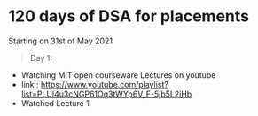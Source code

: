 # 120 days of DSA for placements

Starting on 31st of May 2021 

> Day 1:

- Watching MIT open courseware Lectures on youtube
- link : https://www.youtube.com/playlist?list=PLUl4u3cNGP61Oq3tWYp6V_F-5jb5L2iHb
- Watched Lecture 1
